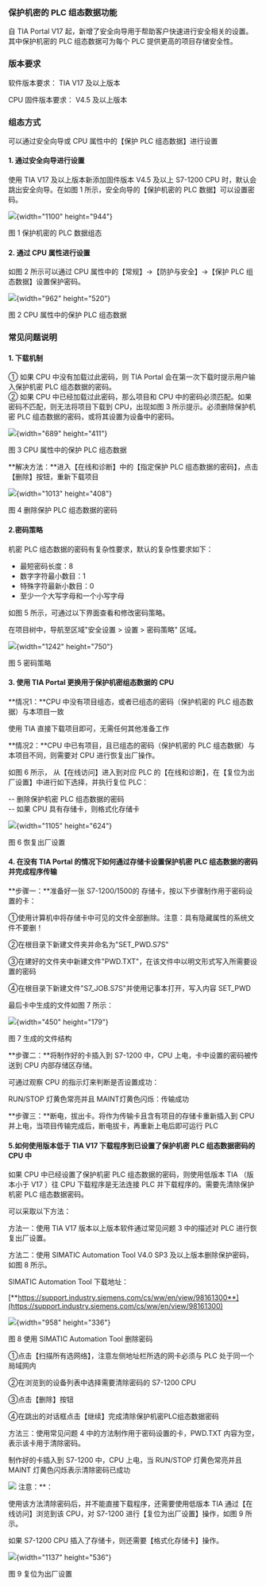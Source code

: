 ### 保护机密的 PLC 组态数据功能

自 TIA Portal V17
起，新增了安全向导用于帮助客户快速进行安全相关的设置。其中保护机密的 PLC
组态数据可为每个 PLC 提供更高的项目存储安全性。

### 版本要求

软件版本要求： TIA V17 及以上版本

CPU 固件版本要求： V4.5 及以上版本

### 组态方式

可以通过安全向导或 CPU 属性中的【保护 PLC 组态数据】进行设置

#### 1. 通过安全向导进行设置

使用 TIA V17 及以上版本新添加固件版本 V4.5 及以上 S7-1200 CPU
时，默认会跳出安全向导。在如图 1 所示，安全向导的【保护机密的 PLC
数据】可以设置密码。

![](images/23-01.png){width="1100" height="944"}

图 1 保护机密的 PLC 数据组态

#### 2. 通过 CPU 属性进行设置

如图 2 所示可以通过 CPU 属性中的【常规】-\>【防护与安全】-\>【保护 PLC
组态数据】设置保护密码。

![](images/23-02.png){width="962" height="520"}

图 2 CPU 属性中的保护 PLC 组态数据

### 常见问题说明

#### 1. 下载机制

① 如果 CPU 中没有加载过此密码，则 TIA Portal
会在第一次下载时提示用户输入保护机密 PLC 组态数据的密码。\
② 如果 CPU 中已经加载过此密码，那么项目和 CPU
中的密码必须匹配。如果密码不匹配，则无法将项目下载到 CPU，出现如图 3
所示提示。必须删除保护机密 PLC
组态数据的密码，或将其设置为设备中的密码。

![](images/23-03.png){width="689" height="411"}

图 3 CPU 属性中的保护 PLC 组态数据

**解决方法：**进入【在线和诊断】中的【指定保护 PLC
组态数据的密码】，点击【删除】按钮，重新下载项目

![](images/23-04.png){width="1013" height="408"}

图 4 删除保护 PLC 组态数据的密码

#### 2.密码策略

机密 PLC 组态数据的密码有复杂性要求，默认的复杂性要求如下：

-   最短密码长度：8
-   数字字符最小数目：1
-   特殊字符最新小数目：0
-   至少一个大写字母和一个小写字母

如图 5 所示，可通过以下界面查看和修改密码策略。

在项目树中，导航至区域"安全设置 \> 设置 \> 密码策略" 区域。

![](images/23-05.png){width="1242" height="750"}

图 5 密码策略

#### 3. 使用 TIA Portal 更换用于保护机密组态数据的 CPU

**情况1：**CPU 中没有项目组态，或者已组态的密码（保护机密的 PLC
组态数据）与本项目一致

使用 TIA 直接下载项目即可，无需任何其他准备工作

**情况2：**CPU 中已有项目，且已组态的密码（保护机密的 PLC
组态数据）与本项目不同，则需要对 CPU 进行恢复出厂操作。

如图 6 所示， 从【在线访问】进入到对应 PLC
的【在线和诊断】，在【复位为出厂设置】中进行如下选择，并执行复位 PLC：

-- 删除保护机密 PLC 组态数据的密码\
-- 如果 CPU 具有存储卡，则格式化存储卡

![](images/23-06.png){width="1105" height="624"}

图 6 恢复出厂设置

#### 4. 在没有 TIA Portal 的情况下如何通过存储卡设置保护机密 PLC 组态数据的密码并完成程序传输

**步骤一：**准备好一张 S7-1200/1500的
存储卡，按以下步骤制作用于密码设置的卡：

①使用计算机中将存储卡中可见的文件全部删除。注意：具有隐藏属性的系统文件不要删！

②在根目录下新建文件夹并命名为"SET_PWD.S7S"

③在建好的文件夹中新建文件"PWD.TXT\"，在该文件中以明文形式写入所需要设置的密码

④在根目录下新建文件\"S7_JOB.S7S\"并使用记事本打开，写入内容 SET_PWD

最后卡中生成的文件如图 7 所示：

![](images/23-07.png){width="450" height="179"}

图 7 生成的文件结构

**步骤二：**将制作好的卡插入到 S7-1200 中，CPU
上电，卡中设置的密码被传送到 CPU 内部存储区存储。

可通过观察 CPU 的指示灯来判断是否设置成功：

RUN/STOP 灯黄色常亮并且 MAINT灯黄色闪烁：传输成功

**步骤三：**断电，拔出卡。将作为传输卡且含有项目的存储卡重新插入到 CPU
并上电，当项目传输完成后，断电拔卡，再重新上电后即可运行 PLC

#### 5.如何使用版本低于 TIA V17 下载程序到已设置了保护机密 PLC 组态数据密码的 CPU 中

如果 CPU 中已经设置了保护机密 PLC 组态数据的密码，则使用低版本 TIA
（版本小于 V17 ）往 CPU 下载程序是无法连接 PLC
并下载程序的。需要先清除保护机密 PLC 组态数据密码。

可以采取以下方法：

方法一：使用 TIA V17 版本以上版本软件通过常见问题 3 中的描述对 PLC
进行恢复出厂设置。

方法二：使用 SIMATIC Automation Tool V4.0 SP3
及以上版本删除保护密码，如图 8 所示。

SIMATIC Automation Tool 下载地址：

[**https://support.industry.siemens.com/cs/ww/en/view/98161300**](https://support.industry.siemens.com/cs/ww/en/view/98161300)

![](images/23-08.png){width="958" height="336"}

图 8 使用 SIMATIC Automation Tool 删除密码

①点击【扫描所有选网络】，注意左侧地址栏所选的网卡必须与 PLC
处于同一个局域网内

②在浏览到的设备列表中选择需要清除密码的 S7-1200 CPU

③点击【删除】按钮

④在跳出的对话框点击【继续】完成清除保护机密PLC组态数据密码

方法三：使用常见问题 4 中的方法制作用于密码设置的卡，PWD.TXT
内容为空，表示该卡用于清除密码。

制作好的卡插入到 S7-1200 中，CPU 上电，当 RUN/STOP 灯黄色常亮并且 MAINT
灯黄色闪烁表示清除密码已成功

![](images/4.gif) 注意：**：

使用该方法清除密码后，并不能直接下载程序，还需要使用低版本 TIA
通过【在线访问】浏览到该 CPU，对 S7-1200
进行【复位为出厂设置】操作，如图 9 所示。

如果 S7-1200 CPU 插入了存储卡，则还需要【格式化存储卡】操作。

![](images/23-09.png){width="1137" height="536"}

图 9 复位为出厂设置
